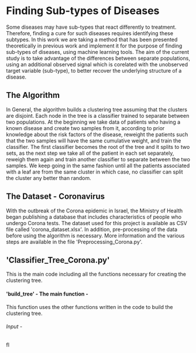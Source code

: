 # Finding Sub-types of Diseases 

Some diseases may have sub-types that react differently to treatment. Therefore, finding a cure for such diseases requires identifying these subtypes. 
In this work we are taking a method that has been presented theoretically in previous work and implement it for the purpose of finding sub-types of diseases, using machine learning tools. The aim of the current study is to take advantage of the differences between separate populations, using an additional observed signal which is corelated with the unobserved target variable (sub-type), to better recover the underlying structure of a disease. 

## The Algorithm 

In General, the algorithm builds a clustering tree assuming that the clusters are disjoint. Each node in  the tree is a classifier trained to separate between two populations. At the beginning we take data of patients who having a known disease and create two samples from it, according to prior knowledge about the risk factors of the disease, reweight the patients such that the two samples will have the same cumulative weight, and train the classifier. The first classifier becomes the root of the tree and it splits to two sets, as the next step we take all of the patient in each set separately, reweigh them again and train another classifier to separate between the two samples. We keep going in the same fashion until all the patients associated with a leaf are from the same cluster in which case, no classifier can split the cluster any better than random.

## The Dataset - Coronavirus

With the outbreak of the Corona epidemic in Israel, the Ministry of Health began publishing a database that includes characteristics of people who undergo Corona tests. The dataset used for this project is available as CSV file called 'corona_dataset.xlsx'. In addition, pre-processing of the data before using the algorithm is necessary. More information and the various steps are available in the file 'Preprocessing_Corona.py'. 

## 'Classifier_Tree_Corona.py' 

This is the main code including all the functions necessary for creating the clustering tree. 

#### 'build_tree' - The main function - 

This function uses the other functions written in the code to build the clustering tree. 
###### Input - 
fl

